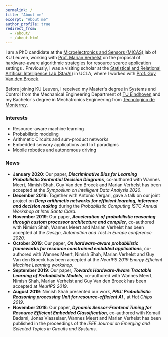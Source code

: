 ```yaml
---
permalink: /
title: "About me"
excerpt: "About me"
author_profile: true
redirect_from: 
  - /about/
  - /about.html
---
```


I am a PhD candidate at the [Microelectronics and Sensors (MICAS)](https://www.esat.kuleuven.be/micas/) lab of KU Leuven, working with  [Prof. Marian Verhelst](https://www.esat.kuleuven.be/micas/index.php/marian-verhelst) on the proposal of hardware-aware algorithmic strategies for resource scarce application settings . Previously, I was a visiting scholar at the [Statistical and Relational Artificial Intelligence Lab (StarAI)](http://starai.cs.ucla.edu/) in UCLA, where I worked with [Prof. Guy Van den Broeck](http://web.cs.ucla.edu/~guyvdb/). 

Before joining KU Leuven, I received my Master's degree in Systems and Control from the Mechanical Engineering Department of [TU Eindhoven](https://www.tue.nl/en/) and my Bachelor's degree in Mechatronics Engineering from [Tecnologico de Monterrey](https://tec.mx/en). 

### Interests
* Resource-aware machine learning
* Probabilistic modeling 
* Arithmetic Circuits and sum-product networks
* Embedded sensory applications and IoT paradigms
* Mobile robotics and autonomous driving

### News
* __January 2020__: Our paper, __*Discriminative Bias for Learning Probabilistic Sentential Decision Diagrams*__, co-authored with Wannes Meert, Nimish Shah, Guy Van den Broeck and Marian Verhelst has been accepted at the _Symposium on Intelligent Data Analysis 2020_.
* __December 2019__: Together with Antonio Vergari, gave a talk on our joint project on __*Deep arithmetic networks for efficient learning, inference and decision making*__ during the _Probabilistic Computing ISTC Annual Workshop at Intel Santa Clara_.
* __November 2019__: Our paper, __*Acceleration of probabilistic reasoning through custom processor architecture and compiler*__, co-authored with Nimish Shah, Wannes Meert and Marian Verhelst has been accepted at the _Design, Automation and Test in Europe conference 2020_.
* __October 2019__: Our paper, __*On hardware-aware probabilistic frameworks for resource constrained embdded applications*__, co-authored with Wannes Meert, Nimish Shah, Marian Verhelst and Guy Van den Broeck has been accepted at the _NeurIPS 2019 Energy Efficient Machine Learning workshop_.
* __September 2019__: Our paper, __*Towards Hardware-Aware Tractable Learning of Probabilistic Models*__, co-authored with Wannes Meert, Nimish Shah, Marian Verhelst and Guy Van den Broeck has been accepted at _NeurIPS 2019_.
* __August 2019__: Nimish Shah presented our work, __*PRU: Probabilistic Reasoning processing Unit for resource-efficient
AI*__ , at _Hot Chips 2019_.
* __November 2018__: Our paper, __*Dynamic Sensor-Frontend Tuning for Resource Efficient Embedded Classification*__, co-authored with Komail Badami, Jonas Vlasselaer, Wannes Meert and Marian Verhelst has been published in the proceedings of the _IEEE Journal on Emerging and Selected Topics in Circuits and Systems_.



